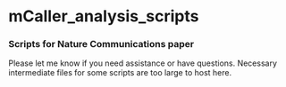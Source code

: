 # mCaller_analysis_scripts
### Scripts for Nature Communications paper

Please let me know if you need assistance or have questions. Necessary intermediate files for some scripts are too large to host here. 

